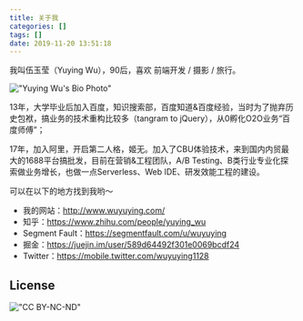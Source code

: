 ```yaml
---
title: 关于我
categories: []
tags: []
date: 2019-11-20 13:51:18
---
```


我叫伍玉莹（Yuying Wu），90后，喜欢 前端开发 / 摄影 / 旅行。

!["Yuying Wu's Bio Photo"](//static.wuyuying.com/bio-photo.jpg)

13年，大学毕业后加入百度，知识搜索部，百度知道&百度经验，当时为了抛弃历史包袱，搞业务的技术重构比较多（tangram to jQuery），从0孵化O2O业务“百度师傅”；

17年，加入阿里，开启第二人格，姬无。加入了CBU体验技术，来到国内内贸最大的1688平台搞批发，目前在营销&工程团队，A/B Testing、B类行业专业化探索做业务增长，也做一点Serverless、Web IDE、研发效能工程的建设。

可以在以下的地方找到我哟～

* 我的网站：http://www.wuyuying.com/
* 知乎：https://www.zhihu.com/people/yuying_wu
* Segment Fault：https://segmentfault.com/u/wuyuying
* 掘金：https://juejin.im/user/589d64492f301e0069bcdf24
* Twitter：https://mobile.twitter.com/wuyuying1128

## License

!["CC BY-NC-ND"](https://camo.githubusercontent.com/9192a5be47b4cbca703977acb1ce06d81442a704/687474703a2f2f7374617469632e7775797579696e672e636f6d2f6173736574732f63632d6c6963656e73652e706e67)
